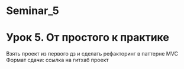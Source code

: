# Seminar_5
# Урок 5. От простого к практике

Взять проект из первого дз и сделать рефакторинг в паттерне MVC
Формат сдачи: ссылка на гитхаб проект

